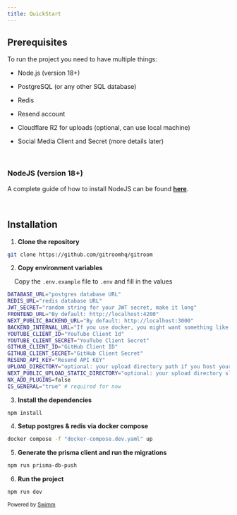 ```yaml
---
title: QuickStart
---
```

## **Prerequisites**

To run the project you need to have multiple things:

- Node.js (version 18+)

- PostgreSQL (or any other SQL database)

- Redis

- Resend account

- Cloudflare R2 for uploads (optional, can use local machine)

- Social Media Client and Secret (more details later)

&nbsp;

### **NodeJS (version 18+)**

A complete guide of how to install NodeJS can be found [**here**](https://nodejs.org/en/download/).

&nbsp;

## **Installation**

1. **Clone the repository**

```bash
git clone https://github.com/gitroomhq/gitroom

```

2. **Copy environment variables**

&nbsp;&nbsp;&nbsp;&nbsp;Copy the `.env.example` file to `.env` and fill in the values

```bash
DATABASE_URL="postgres database URL"
REDIS_URL="redis database URL"
JWT_SECRET="random string for your JWT secret, make it long"
FRONTEND_URL="By default: http://localhost:4200"
NEXT_PUBLIC_BACKEND_URL="By default: http://localhost:3000"
BACKEND_INTERNAL_URL="If you use docker, you might want something like: http://backend:3000"
YOUTUBE_CLIENT_ID="YouTube Client Id"
YOUTUBE_CLIENT_SECRET="YouTube Client Secret"
GITHUB_CLIENT_ID="GitHub Client ID"
GITHUB_CLIENT_SECRET="GitHub Client Secret"
RESEND_API_KEY="Resend API KEY"
UPLOAD_DIRECTORY="optional: your upload directory path if you host your files locally"
NEXT_PUBLIC_UPLOAD_STATIC_DIRECTORY="optional: your upload directory slug if you host your files locally"
NX_ADD_PLUGINS=false
IS_GENERAL="true" # required for now

```

3. **Install the dependencies**

```bash
npm install

```

4. **Setup postgres & redis via docker compose**

```bash
docker compose -f "docker-compose.dev.yaml" up

```

5. **Generate the prisma client and run the migrations**

```bash
npm run prisma-db-push

```

6. **Run the project**

```bash
npm run dev
```

<SwmMeta version="3.0.0" repo-id="Z2l0aHViJTNBJTNBc29jcG9zdCUzQSUzQWRpbmlyaWNoYXJk" repo-name="socpost"><sup>Powered by [Swimm](https://app.swimm.io/)</sup></SwmMeta>
